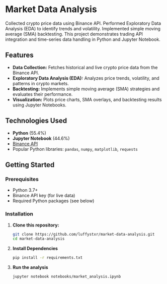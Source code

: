 
# Market Data Analysis

Collected crypto price data using Binance API. Performed Exploratory Data Analysis (EDA) to identify trends and volatility. Implemented simple moving average (SMA) backtesting. This project demonstrates trading API integration and time-series data handling in Python and Jupyter Notebook.

## Features

- **Data Collection:** Fetches historical and live crypto price data from the Binance API.
- **Exploratory Data Analysis (EDA):** Analyzes price trends, volatility, and patterns in crypto markets.
- **Backtesting:** Implements simple moving average (SMA) strategies and evaluates their performance.
- **Visualization:** Plots price charts, SMA overlays, and backtesting results using Jupyter Notebooks.

## Technologies Used

- **Python** (55.4%)
- **Jupyter Notebook** (44.6%)
- [Binance API](https://binance-docs.github.io/apidocs/spot/en/)
- Popular Python libraries: `pandas`, `numpy`, `matplotlib`, `requests`

## Getting Started

### Prerequisites

- Python 3.7+
- Binance API key (for live data)
- Required Python packages (see below)

### Installation

1. **Clone this repository:**
   ```bash
   git clone https://github.com/luffystxr/market-data-analysis.git
   cd market-data-analysis


2. **Install Dependencies**

   ```bash
   pip install -r requirements.txt
   ```

3. **Run the analysis**

   ```bash
   jupyter notebook notebooks/market_analysis.ipynb
   ```

```
